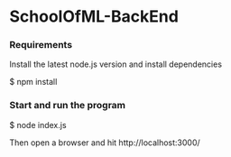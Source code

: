 # SchoolOfML-BackEnd

### Requirements
Install the latest node.js version and install dependencies

$ npm install

### Start and run the program
$ node index.js

Then open a browser and hit http://localhost:3000/